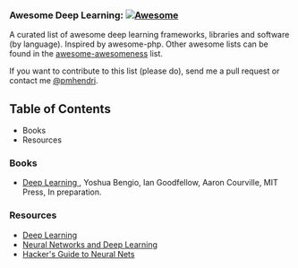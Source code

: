 ### Awesome Deep Learning: [![Awesome](https://cdn.rawgit.com/sindresorhus/awesome/d7305f38d29fed78fa85652e3a63e154dd8e8829/media/badge.svg)](https://github.com/paulhendricks/awesome-deep-learning)

A curated list of awesome deep learning frameworks, libraries and software (by language). Inspired by awesome-php.
Other awesome lists can be found in the [awesome-awesomeness](https://github.com/bayandin/awesome-awesomeness) list.

If you want to contribute to this list (please do), send me a pull request or contact me [@pmhendri](https://www.twitter.com/pmhendri).

## Table of Contents

* Books
* Resources

### Books

* [Deep Learning ](http://goodfeli.github.io/dlbook/), Yoshua Bengio, Ian Goodfellow, Aaron Courville, MIT Press, In preparation.

### Resources

* [Deep Learning](http://deeplearning.net/)
* [Neural Networks and Deep Learning](http://neuralnetworksanddeeplearning.com/index.html)
* [Hacker's Guide to Neural Nets](http://karpathy.github.io/neuralnets/)
